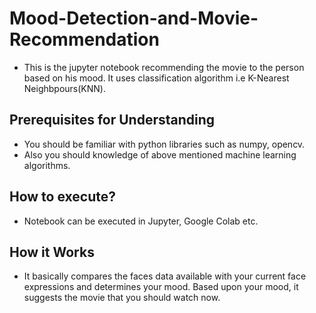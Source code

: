 # Mood-Detection-and-Movie-Recommendation

- This is the jupyter notebook recommending the movie to the person based on his mood. It uses classification algorithm i.e K-Nearest Neighbpours(KNN).

## Prerequisites for Understanding

- You should be familiar with python libraries such as numpy, opencv.
- Also you should knowledge of above mentioned machine learning algorithms.

## How to execute?

- Notebook can be executed in Jupyter, Google Colab etc.

## How it Works

- It basically compares the faces data available with your current face expressions and determines your mood. Based upon your mood, it suggests the movie that you should watch now.
